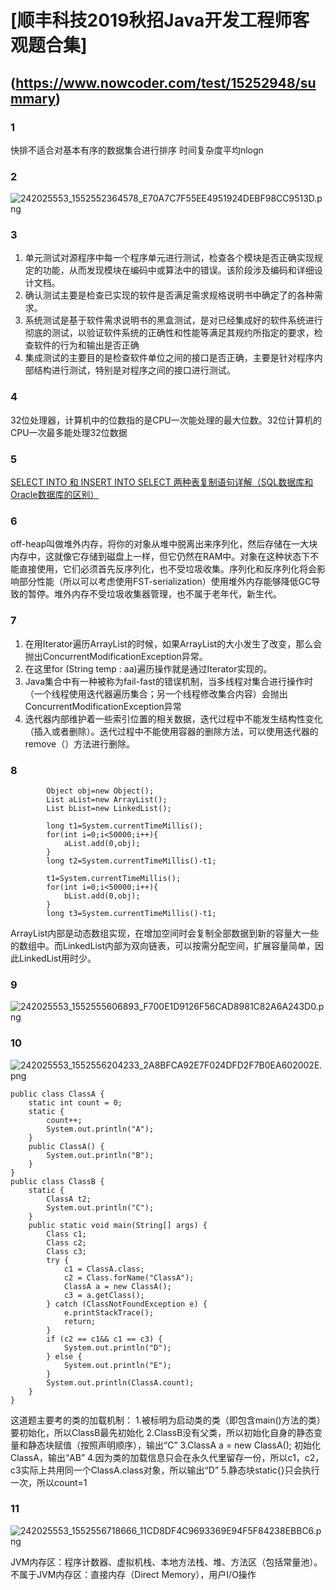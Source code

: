 # [顺丰科技2019秋招Java开发工程师客观题合集]
## (https://www.nowcoder.com/test/15252948/summary)

### 1
快排不适合对基本有序的数据集合进行排序
时间复杂度平均nlogn

### 2
![242025553_1552552364578_E70A7C7F55EE4951924DEBF98CC9513D.png](0)

### 3
1. 单元测试对源程序中每一个程序单元进行测试，检查各个模块是否正确实现规定的功能，从而发现模块在编码中或算法中的错误。该阶段涉及编码和详细设计文档。
2. 确认测试主要是检查已实现的软件是否满足需求规格说明书中确定了的各种需求。
3. 系统测试是基于软件需求说明书的黑盒测试，是对已经集成好的软件系统进行彻底的测试，以验证软件系统的正确性和性能等满足其规约所指定的要求，检查软件的行为和输出是否正确
4. 集成测试的主要目的是检查软件单位之间的接口是否正确，主要是针对程序内部结构进行测试，特别是对程序之间的接口进行测试。

### 4
32位处理器，计算机中的位数指的是CPU一次能处理的最大位数。32位计算机的CPU一次最多能处理32位数据

### 5
[SELECT INTO 和 INSERT INTO SELECT 两种表复制语句详解（SQL数据库和Oracle数据库的区别）](https://www.cnblogs.com/mq0036/p/4155136.html)

### 6
off-heap叫做堆外内存，将你的对象从堆中脱离出来序列化，然后存储在一大块内存中，这就像它存储到磁盘上一样，但它仍然在RAM中。对象在这种状态下不能直接使用，它们必须首先反序列化，也不受垃圾收集。序列化和反序列化将会影响部分性能（所以可以考虑使用FST-serialization）使用堆外内存能够降低GC导致的暂停。堆外内存不受垃圾收集器管理，也不属于老年代，新生代。

### 7
1. 在用Iterator遍历ArrayList的时候，如果ArrayList的大小发生了改变，那么会抛出ConcurrentModificationException异常。
2. 在这里for (String temp : aa)遍历操作就是通过Iterator实现的。
3. Java集合中有一种被称为fail-fast的错误机制，当多线程对集合进行操作时（一个线程使用迭代器遍历集合；另一个线程修改集合内容）会抛出ConcurrentModificationException异常
4. 迭代器内部维护着一些索引位置的相关数据，迭代过程中不能发生结构性变化（插入或者删除）。迭代过程中不能使用容器的删除方法，可以使用迭代器的remove（）方法进行删除。

### 8
```
        Object obj=new Object();
        List aList=new ArrayList();
        List bList=new LinkedList();
         
        long t1=System.currentTimeMillis();
        for(int i=0;i<50000;i++){
            aList.add(0,obj);
        }
        long t2=System.currentTimeMillis()-t1;
         
        t1=System.currentTimeMillis();
        for(int i=0;i<50000;i++){
            bList.add(0,obj);
        }
        long t3=System.currentTimeMillis()-t1; 
```
ArrayList内部是动态数组实现，在增加空间时会复制全部数据到新的容量大一些的数组中。而LinkedList内部为双向链表，可以按需分配空间，扩展容量简单，因此LinkedList用时少。

### 9
![242025553_1552555606893_F700E1D9126F56CAD8981C82A6A243D0.png](1)


### 10

![242025553_1552556204233_2A8BFCA92E7F024DFD2F7B0EA602002E.png](2)

```
public class ClassA {
    static int count = 0;
    static {
        count++;
        System.out.println("A");
    }
    public ClassA() {
        System.out.println("B");
    }
}
public class ClassB {
    static {
        ClassA t2;
        System.out.println("C");
    }
    public static void main(String[] args) {
        Class c1;
        Class c2;
        Class c3;
        try {
            c1 = ClassA.class;
            c2 = Class.forName("ClassA");
            ClassA a = new ClassA();  
            c3 = a.getClass();
        } catch (ClassNotFoundException e) {
            e.printStackTrace();
            return;
        }
        if (c2 == c1&& c1 == c3) {
            System.out.println("D");
        } else {
            System.out.println("E");
        }
        System.out.println(ClassA.count);
    }
}
```
这道题主要考的类的加载机制：
1.被标明为启动类的类（即包含main()方法的类）要初始化，所以ClassB最先初始化
2.ClassB没有父类，所以初始化自身的静态变量和静态块赋值（按照声明顺序），输出“C”
3.ClassA a = new ClassA(); 初始化ClassA，输出“AB”
4.因为类的加载信息只会在永久代里留存一份，所以c1，c2，c3实际上共用同一个ClassA.class对象，所以输出“D”
5.静态块static{}只会执行一次，所以count=1

### 11
![242025553_1552556718666_11CD8DF4C9693369E94F5F84238EBBC6.png](3)

JVM内存区：程序计数器、虚拟机栈、本地方法栈、堆、方法区（包括常量池）。
不属于JVM内存区：直接内存（Direct Memory），用户I/O操作